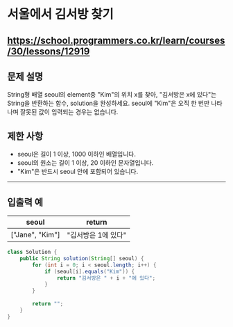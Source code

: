 # 서울에서 김서방 찾기
https://school.programmers.co.kr/learn/courses/30/lessons/12919
---
## 문제 설명
String형 배열 seoul의 element중 "Kim"의 위치 x를 찾아, "김서방은 x에 있다"는 String을 반환하는 함수, solution을 완성하세요. seoul에 "Kim"은 오직 한 번만 나타나며 잘못된 값이 입력되는 경우는 없습니다.

## 제한 사항
+ seoul은 길이 1 이상, 1000 이하인 배열입니다.
+ seoul의 원소는 길이 1 이상, 20 이하인 문자열입니다.
+ "Kim"은 반드시 seoul 안에 포함되어 있습니다.
---
## 입출력 예
| seoul	| return |
| --- | --- |
| ["Jane", "Kim"]	| "김서방은 1에 있다" |
```java
class Solution {
    public String solution(String[] seoul) {
        for (int i = 0; i < seoul.length; i++) {
            if (seoul[i].equals("Kim")) {
                return "김서방은 " + i + "에 있다";
            }
        }
        
        return "";
    }
}
```